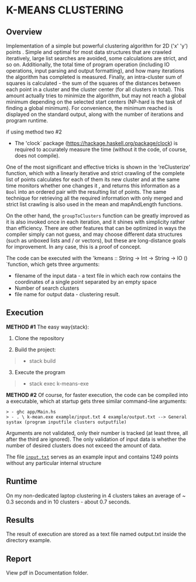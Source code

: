 # K-MEANS CLUSTERING

## Overview

Implementation of a simple but powerful clustering algorithm for 2D ('x' 'y') points . Simple and optimal for most data structures that are crawled iteratively, large list searches are avoided, some calculations are strict, and so on. Additionally, the total time of program operation (including IO operations, input parsing and output formatting), and how many iterations the algorithm has completed is measured. Finally, an intra-cluster sum of squares is calculated - the sum of the squares of the distances between each point in a cluster and the cluster center (for all clusters in total). This amount actually tries to minimize the algorithm, but may not reach a global minimum depending on the selected start centers (NP-hard is the task of finding a global minimum). For convenience, the minimum reached is displayed on the standard output, along with the number of iterations and program runtime.

if using method two \#2
* The 'clock` package (https://hackage.haskell.org/package/clock) is required to accurately measure the time (without it the code, of course, does not compile).

One of the most significant and effective tricks is shown in the 'reClusterize' function, which with a linearly iterative and strict crawling of the complete list of points calculates for each of them its new cluster and at the same time monitors whether one changes it , and returns this information as a `Bool` into an ordered pair with the resulting list of points. The same technique for retrieving all the required information with only merged and strict list crawling is also used in the mean and mapAndLength functions.

On the other hand, the `groupToClusters` function can be greatly improved as it is also invoked once in each iteration, and it shines with simplicity rather than efficiency. There are other features that can be optimized in ways the compiler simply can not guess, and may choose different data structures (such as unboxed lists and / or vectors), but these are long-distance goals for improvement. In any case, this is a proof of concept.

The code can be executed with the 'kmeans :: String -> Int -> String -> IO () `function, which gets three arguments:

* filename of the input data - a text file in which each row contains the coordinates of a single point separated by an empty space
* Number of search clusters
* file name for output data - clustering result.

## Execution

__METHOD \#1__
The easy way(stack):
1. Clone the repository

2. Build the project:
> - stack build

3. Execute the program 
> - stack exec k-means-exe

__METHOD \#2__
Of course, for faster execution, the code can be compiled into a executable, which at startup gets three similar command-line arguments:
```
> - ghc app/Main.hs
> - . \ k-mean.exe example/input.txt 4 example/output.txt --> General systax (program inputfile clusters outputfile)
```
Arguments are not validated, only their number is tracked (at least three, all after the third are ignored). The only validation of input data is whether the number of desired clusters does not exceed the amount of data.

The file [`input.txt`](./input.txt) serves as an example input and contains 1249 points without any particular internal structure 

## Runtime
On my non-dedicated laptop clustering in 4 clusters takes an average of ~ 0.3 seconds and in 10 clusters - about 0.7 seconds.

## Results
The result of execution are stored as a text file named output.txt inside the directory example.

## Report
View pdf in Documentation folder.
